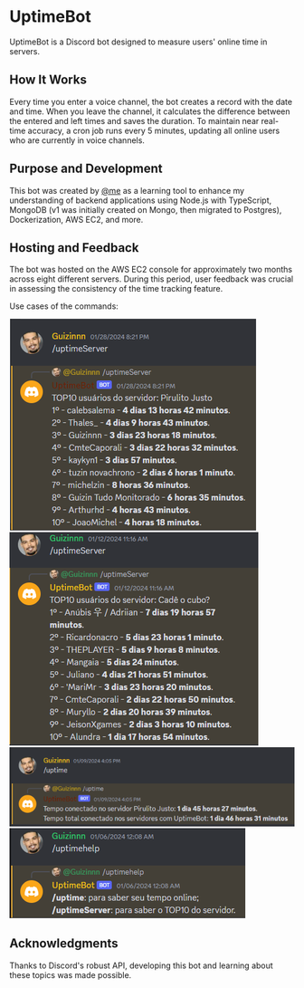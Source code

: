 
# UptimeBot

UptimeBot is a Discord bot designed to measure users' online time in servers.

## How It Works

Every time you enter a voice channel, the bot creates a record with the date and time. When you leave the channel, it calculates the difference between the entered and left times and saves the duration.
To maintain near real-time accuracy, a cron job runs every 5 minutes, updating all online users who are currently in voice channels.

## Purpose and Development

This bot was created by  [@me](https://github.com/GuilhermeSAraujo)  as a learning tool to enhance my understanding of backend applications using Node.js with TypeScript, MongoDB (v1 was initially created on Mongo, then migrated to Postgres), Dockerization, AWS EC2, and more.

## Hosting and Feedback

The bot was hosted on the AWS EC2 console for approximately two months across eight different servers. During this period, user feedback was crucial in assessing the consistency of the time tracking feature.

Use cases of the commands:

![uptimeServer - servidor X](./assets/uptimeServer1.png)
![uptimeServer servidor Y](./assets/uptimeServer2.png)
![uptime usuáruio](./assets/uptimeServer3.png)
![uptimeHelp /uptimeServer4](./assets/uptimeServer4.png)

## Acknowledgments

Thanks to Discord's robust API, developing this bot and learning about these topics was made possible.
